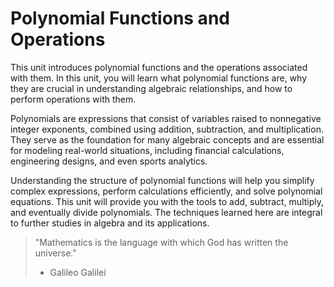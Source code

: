 # Polynomial Functions and Operations

This unit introduces polynomial functions and the operations associated with them. In this unit, you will learn what polynomial functions are, why they are crucial in understanding algebraic relationships, and how to perform operations with them.

Polynomials are expressions that consist of variables raised to nonnegative integer exponents, combined using addition, subtraction, and multiplication. They serve as the foundation for many algebraic concepts and are essential for modeling real-world situations, including financial calculations, engineering designs, and even sports analytics.

Understanding the structure of polynomial functions will help you simplify complex expressions, perform calculations efficiently, and solve polynomial equations. This unit will provide you with the tools to add, subtract, multiply, and eventually divide polynomials. The techniques learned here are integral to further studies in algebra and its applications.

> "Mathematics is the language with which God has written the universe."
>
> - Galileo Galilei
